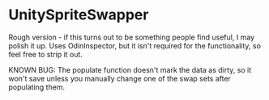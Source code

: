 # UnitySpriteSwapper

Rough version - if this turns out to be something people find useful, I may polish it up.
Uses OdinInspector, but it isn't required for the functionality, so feel free to strip it out.

KNOWN BUG: The populate function doesn't mark the data as dirty, so it won't save unless you manually change one of the swap sets after populating them.
